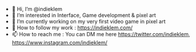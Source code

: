 - 👋 Hi, I’m @indieklem
- 👀 I’m interested in Interface, Game development & pixel art
- 🌱 I’m currently working on my very first video game in pixel art
- 👑 How to follow my work : https://indieklem.com/
- 📫 How to reach me : You can DM me here https://twitter.com/indieklem, https://www.instagram.com/indieklem/


<!---
indieklem/indieklem is a ✨ special ✨ repository because its `README.md` (this file) appears on your GitHub profile.
You can click the Preview link to take a look at your changes.
--->
